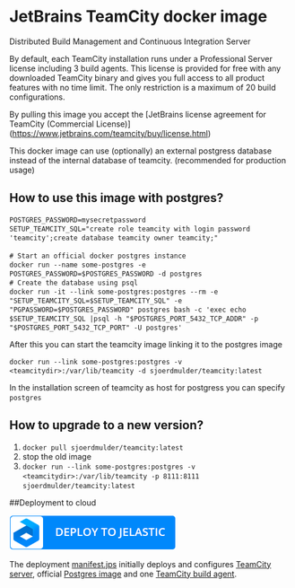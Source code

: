 JetBrains TeamCity docker image
===============

Distributed Build Management and Continuous Integration Server

By default, each TeamCity installation runs under a Professional Server license including 3 build agents. This license is provided for free with any downloaded TeamCity binary and gives you full access to all product features with no time limit. The only restriction is a maximum of 20 build configurations.

By pulling this image you accept the [JetBrains license agreement for TeamCity (Commercial License)] (https://www.jetbrains.com/teamcity/buy/license.html)

This docker image can use (optionally) an external postgress database instead of the internal database of teamcity. (recommended for production usage)

How to use this image with postgres?
---------------

```
POSTGRES_PASSWORD=mysecretpassword
SETUP_TEAMCITY_SQL="create role teamcity with login password 'teamcity';create database teamcity owner teamcity;"

# Start an official docker postgres instance
docker run --name some-postgres -e POSTGRES_PASSWORD=$POSTGRES_PASSWORD -d postgres
# Create the database using psql
docker run -it --link some-postgres:postgres --rm -e "SETUP_TEAMCITY_SQL=$SETUP_TEAMCITY_SQL" -e "PGPASSWORD=$POSTGRES_PASSWORD" postgres bash -c 'exec echo $SETUP_TEAMCITY_SQL |psql -h "$POSTGRES_PORT_5432_TCP_ADDR" -p "$POSTGRES_PORT_5432_TCP_PORT" -U postgres'
```
After this you can start the teamcity image linking it to the postgres image
```
docker run --link some-postgres:postgres -v <teamcitydir>:/var/lib/teamcity -d sjoerdmulder/teamcity:latest
```
In the installation screen of teamcity as host for postgress you can specify `postgres`

How to upgrade to a new version?
----------------
1. `docker pull sjoerdmulder/teamcity:latest`
2. stop the old image
3. `docker run --link some-postgres:postgres -v <teamcitydir>:/var/lib/teamcity -p 8111:8111 sjoerdmulder/teamcity:latest`

##Deployment to cloud

[![Deploy](https://github.com/jelastic-jps/git-push-deploy/raw/master/images/deploy-to-jelastic.png)](https://jelastic.com/install-application/?manifest=https://raw.githubusercontent.com/sych74/teamcity-docker/master/manifest.jps) 

The deployment [manifest.jps](../../raw/master/manifest.jps) initially deploys and configures [TeamCity server](https://hub.docker.com/r/sjoerdmulder/teamcity/), official [Postgres image](https://hub.docker.com/_/postgres/) and one [TeamCity build agent](https://hub.docker.com/r/sjoerdmulder/teamcity-agent/).

